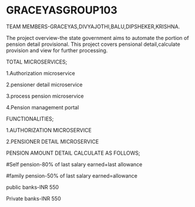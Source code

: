 # GRACEYASGROUP103
TEAM MEMBERS-GRACEYAS,DIVYAJOTHI,BALU,DIPSHEKER,KRISHNA.

The project overview-the state government aims to automate the portion of pension detail provisional.
This project covers pensional detail,calculate provision and view for further processing.

TOTAL MICROSERVICES;


1.Authorization microservice

2.pensioner detail microservice

3.process pension microservice

4.Pension management portal


FUNCTIONALITIES;

1.AUTHORIZATION MICROSERVICE

2.PENSIONER DETAIL MICROSERVICE



PENSION AMOUNT DETAIL CALCULATE AS FOLLOWS;


#Self pension-80% of last salary earned+last allowance


#family pension-50% of last salary earned=allowance

public banks-INR 550

Private banks-INR 550
